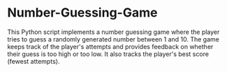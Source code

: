 # Number-Guessing-Game
This Python script implements a number guessing game where the player tries to guess a randomly generated number between 1 and 10. The game keeps track of the player's attempts and provides feedback on whether their guess is too high or too low. It also tracks the player's best score (fewest attempts).
